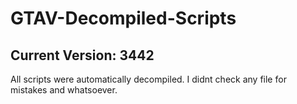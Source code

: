 # GTAV-Decompiled-Scripts
## Current Version: 3442

All scripts were automatically decompiled. I didnt check any file for mistakes and whatsoever.
